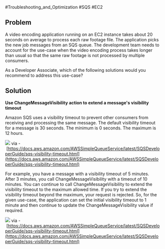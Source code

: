 #Troubleshooting_and_Optimization #SQS #EC2 

## Problem

A video encoding application running on an EC2 instance takes about 20 seconds on average to process each raw footage file. The application picks the new job messages from an SQS queue. The development team needs to account for the use-case when the video encoding process takes longer than usual so that the same raw footage is not processed by multiple consumers.

As a Developer Associate, which of the following solutions would you recommend to address this use-case?

## Solution

**Use ChangeMessageVisibility action to extend a message's visibility timeout**

Amazon SQS uses a visibility timeout to prevent other consumers from receiving and processing the same message. The default visibility timeout for a message is 30 seconds. The minimum is 0 seconds. The maximum is 12 hours.

![](https://assets-pt.media.datacumulus.com/aws-dva-pt/assets/pt1-q5-i1.jpg)
via - [https://docs.aws.amazon.com/AWSSimpleQueueService/latest/SQSDeveloperGuide/sqs-visibility-timeout.html](https://docs.aws.amazon.com/AWSSimpleQueueService/latest/SQSDeveloperGuide/sqs-visibility-timeout.html)

For example, you have a message with a visibility timeout of 5 minutes. After 3 minutes, you call ChangeMessageVisibility with a timeout of 10 minutes. You can continue to call ChangeMessageVisibility to extend the visibility timeout to the maximum allowed time. If you try to extend the visibility timeout beyond the maximum, your request is rejected. So, for the given use-case, the application can set the initial visibility timeout to 1 minute and then continue to update the ChangeMessageVisibility value if required.

![](https://assets-pt.media.datacumulus.com/aws-dva-pt/assets/pt1-q5-i2.jpg) via - [https://docs.aws.amazon.com/AWSSimpleQueueService/latest/SQSDeveloperGuide/sqs-visibility-timeout.html](https://docs.aws.amazon.com/AWSSimpleQueueService/latest/SQSDeveloperGuide/sqs-visibility-timeout.html)